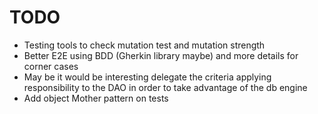# TODO

- Testing tools to check mutation test and mutation strength
- Better E2E using BDD (Gherkin library maybe) and more details for corner cases
- May be it would be interesting delegate the criteria applying responsibility to the DAO in order to take advantage of the db engine
- Add object Mother pattern on tests